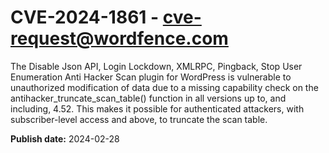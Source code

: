 # CVE-2024-1861 - cve-request@wordfence.com

The Disable Json API, Login Lockdown, XMLRPC, Pingback, Stop User Enumeration Anti Hacker Scan plugin for WordPress is vulnerable to unauthorized modification of data due to a missing capability check on the antihacker_truncate_scan_table() function in all versions up to, and including, 4.52. This makes it possible for authenticated attackers, with subscriber-level access and above, to truncate the scan table.

**Publish date:** 2024-02-28
